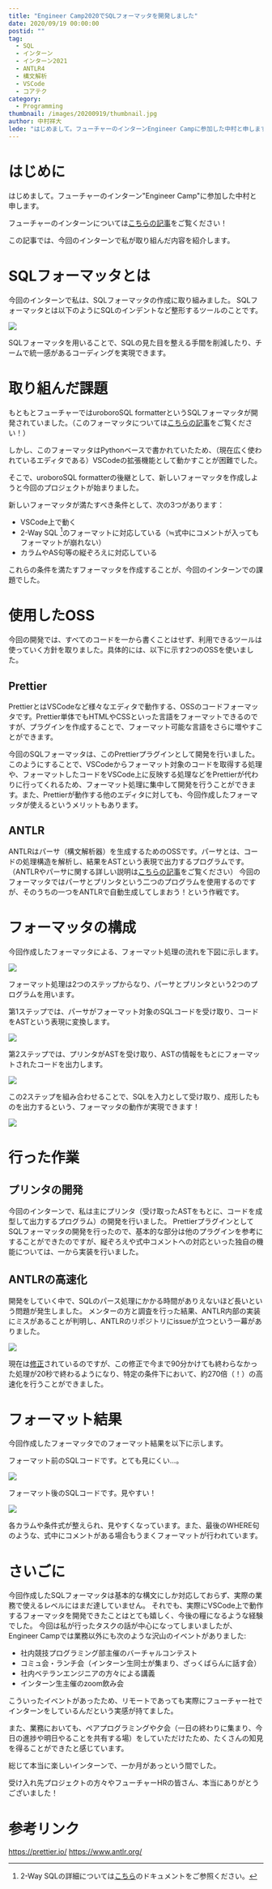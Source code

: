 ```yaml
---
title: "Engineer Camp2020でSQLフォーマッタを開発しました"
date: 2020/09/19 00:00:00
postid: ""
tag:
  - SQL
  - インターン
  - インターン2021
  - ANTLR4
  - 構文解析
  - VSCode
  - コアテク
category:
  - Programming
thumbnail: /images/20200919/thumbnail.jpg
author: 中村祥大
lede: "はじめまして。フューチャーのインターンEngineer Campに参加した中村と申します。この記事では、今回のインターンで私が取り組んだ内容を紹介します。今回のインターンで私は、SQLフォーマッタの作成に取り組みました。"
---
```


# はじめに
はじめまして。フューチャーのインターン"Engineer Camp"に参加した中村と申します。

フューチャーのインターンについては[こちらの記事](/articles/20200606/)をご覧ください！

この記事では、今回のインターンで私が取り組んだ内容を紹介します。

# SQLフォーマッタとは

今回のインターンで私は、SQLフォーマッタの作成に取り組みました。
SQLフォーマッタとは以下のようにSQLのインデントなど整形するツールのことです。

<img src="/images/20200919/formatter.jpg" class="img-middle-size" loading="lazy">

SQLフォーマッタを用いることで、SQLの見た目を整える手間を削減したり、チームで統一感があるコーディングを実現できます。

# 取り組んだ課題

もともとフューチャーではuroboroSQL formatterというSQLフォーマッタが開発されていました。（このフォーマッタについては[こちらの記事](/articles/20170228/)をご覧ください！）

しかし、このフォーマッタはPythonベースで書かれていたため、（現在広く使われているエディタである）VSCodeの拡張機能として動かすことが困難でした。

そこで、uroboroSQL formatterの後継として、新しいフォーマッタを作成しようと今回のプロジェクトが始まりました。

新しいフォーマッタが満たすべき条件として、次の3つがあります：

* VSCode上で動く
* 2-Way SQL [^1]のフォーマットに対応している（≒式中にコメントが入ってもフォーマットが崩れない）
* カラムやAS句等の縦ぞろえに対応している


これらの条件を満たすフォーマッタを作成することが、今回のインターンでの課題でした。

# 使用したOSS

今回の開発では、すべてのコードを一から書くことはせず、利用できるツールは使っていく方針を取りました。具体的には、以下に示す2つのOSSを使いました。

## Prettier
PrettierとはVSCodeなど様々なエディタで動作する、OSSのコードフォーマッタです。Prettier単体でもHTMLやCSSといった言語をフォーマットできるのですが、プラグインを作成することで、フォーマット可能な言語をさらに増やすことができます。

今回のSQLフォーマッタは、このPrettierプラグインとして開発を行いました。このようにすることで、VSCodeからフォーマット対象のコードを取得する処理や、フォーマットしたコードをVSCode上に反映する処理などをPrettierが代わりに行ってくれるため、フォーマット処理に集中して開発を行うことができます。また、Prettierが動作する他のエディタに対しても、今回作成したフォーマッタが使えるというメリットもあります。

## ANTLR

ANTLRはパーサ（構文解析器）を生成するためのOSSです。パーサとは、コードの処理構造を解析し、結果をASTという表現で出力するプログラムです。（ANTLRやパーサに関する詳しい説明は[こちらの記事](/articles/20200903/)をご覧ください）
今回のフォーマッタではパーサとプリンタという二つのプログラムを使用するのですが、そのうちの一つをANTLRで自動生成してしまおう！という作戦です。


# フォーマッタの構成

今回作成したフォーマッタによる、フォーマット処理の流れを下図に示します。

<img src="/images/20200919/format-flow1.png" loading="lazy">

フォーマット処理は2つのステップからなり、パーサとプリンタという2つのプログラムを用います。

第1ステップでは、パーサがフォーマット対象のSQLコードを受け取り、コードをASTという表現に変換します。

<img src="/images/20200919/format-flow2.png" loading="lazy">


第2ステップでは、プリンタがASTを受け取り、ASTの情報をもとにフォーマットされたコードを出力します。

<img src="/images/20200919/format-flow3.png" loading="lazy">

この2ステップを組み合わせることで、SQLを入力として受け取り、成形したものを出力するという、フォーマッタの動作が実現できます！

<img src="/images/20200919/format-flow4.png" loading="lazy">


# 行った作業

## プリンタの開発

今回のインターンで、私は主にプリンタ（受け取ったASTをもとに、コードを成型して出力するプログラム）の開発を行いました。
PrettierプラグインとしてSQLフォーマッタの開発を行ったので、基本的な部分は他のプラグインを参考にすることができたのですが、縦ぞろえや式中コメントへの対応といった独自の機能については、一から実装を行いました。

## ANTLRの高速化

開発をしていく中で、SQLのパース処理にかかる時間がありえないほど長いという問題が発生しました。
メンターの方と調査を行った結果、ANTLR内部の実装にミスがあることが判明し、ANTLRのリポジトリにissueが立つという一幕がありました。

<img src="/images/20200919/image_(2).png" loading="lazy">

現在は[修正](https://github.com/antlr/antlr4/pull/2905)されているのですが、この修正で今まで90分かけても終わらなかった処理が20秒で終わるようになり、特定の条件下において、約270倍（！）の高速化を行うことができました。

# フォーマット結果
今回作成したフォーマッタでのフォーマット結果を以下に示します。

フォーマット前のSQLコードです。とても見にくい…。

<img src="/images/20200919/before.jpg" class="img-middle-size" loading="lazy">

フォーマット後のSQLコードです。見やすい！

<img src="/images/20200919/after.jpg" class="img-middle-size" loading="lazy">

各カラムや条件式が整えられ、見やすくなっています。また、最後のWHERE句のような、式中にコメントがある場合もうまくフォーマットが行われています。

# さいごに

今回作成したSQLフォーマッタは基本的な構文にしか対応しておらず、実際の業務で使えるレベルにはまだ達していません。
それでも、実際にVSCode上で動作するフォーマッタを開発できたことはとても嬉しく、今後の糧になるような経験でした。
今回は私が行ったタスクの話が中心になってしまいましたが、Engineer Campでは業務以外にも次のような沢山のイベントがありました:

* 社内競技プログラミング部主催のバーチャルコンテスト
* コミュ会・ランチ会（インターン生同士が集まり、ざっくばらんに話す会）
* 社内ベテランエンジニアの方々による講義
* インターン生主催のzoom飲み会

こういったイベントがあったため、リモートであっても実際にフューチャー社でインターンをしているんだという実感が持てました。

また、業務においても、ペアプログラミングや夕会（一日の終わりに集まり、今日の進捗や明日やることを共有する場）をしていただけたため、たくさんの知見を得ることができたと感じています。

総じて本当に楽しいインターンで、一か月があっという間でした。

受け入れ先プロジェクトの方々やフューチャーHRの皆さん、本当にありがとうございました！

# 参考リンク
https://prettier.io/
https://www.antlr.org/


 [^1]: 2-Way SQLの詳細については[こちら](/uroborosql-doc/background/)のドキュメントをご参照ください。

